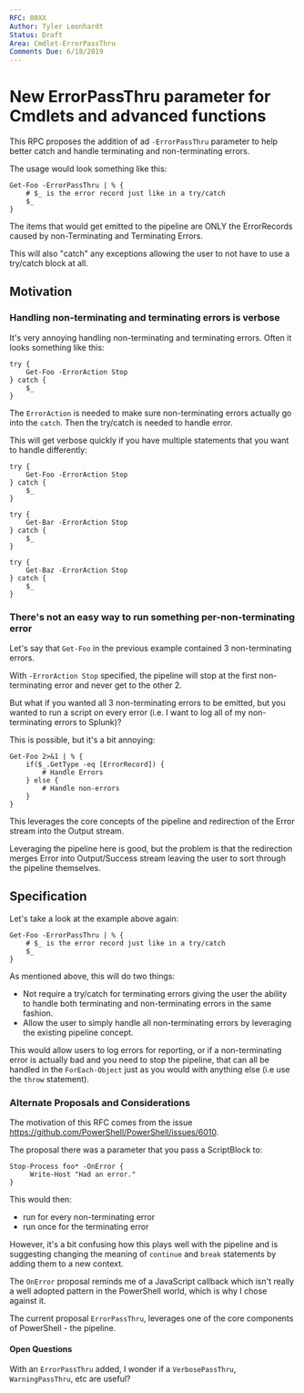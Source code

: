 ```yaml
---
RFC: 00XX
Author: Tyler Leonhardt
Status: Draft
Area: Cmdlet-ErrorPassThru
Comments Due: 6/18/2019
---
```


# New ErrorPassThru parameter for Cmdlets and advanced functions

This RPC proposes the addition of ad
`-ErrorPassThru`
parameter to help better catch and handle terminating and non-terminating errors.

The usage would look something like this:

```pwsh
Get-Foo -ErrorPassThru | % {
    # $_ is the error record just like in a try/catch
    $_
}
```

The items that would get emitted to the pipeline are ONLY the ErrorRecords caused by non-Terminating and Terminating Errors.

This will also "catch" any exceptions allowing the user to not have to use a try/catch block at all.

## Motivation

### Handling non-terminating and terminating errors is verbose

It's very annoying handling non-terminating and terminating errors.
Often it looks something like this:

```pwsh
try {
    Get-Foo -ErrorAction Stop
} catch {
    $_
}
```

The
`ErrorAction`
is needed to make sure non-terminating errors actually go into the
`catch`.
Then the try/catch is needed to handle error.

This will get verbose quickly if you have multiple statements that you want to handle differently:

```pwsh
try {
    Get-Foo -ErrorAction Stop
} catch {
    $_
}

try {
    Get-Bar -ErrorAction Stop
} catch {
    $_
}

try {
    Get-Baz -ErrorAction Stop
} catch {
    $_
}
```

### There's not an easy way to run something per-non-terminating error

Let's say that
`Get-Foo`
in the previous example contained 3 non-terminating errors.

With
`-ErrorAction Stop`
specified,
the pipeline will stop at the first non-terminating error and never get to the other 2.

But what if you wanted all 3 non-terminating errors to be emitted,
but you wanted to run a script on every error
(i.e. I want to log all of my non-terminating errors to Splunk)?

This is possible,
but it's a bit annoying:

```pwsh
Get-Foo 2>&1 | % {
    if($_.GetType -eq [ErrorRecord]) {
        # Handle Errors
    } else {
        # Handle non-errors
    }
}
```

This leverages the core concepts of the pipeline and redirection of the Error stream into the Output stream.

Leveraging the pipeline here is good,
but the problem is that the redirection merges Error into Output/Success stream leaving the user to sort through the pipeline themselves.

## Specification

Let's take a look at the example above again:

```pwsh
Get-Foo -ErrorPassThru | % {
    # $_ is the error record just like in a try/catch
    $_
}
```

As mentioned above, this will do two things:

* Not require a try/catch for terminating errors giving the user the ability to handle both terminating and non-terminating errors in the same fashion.
* Allow the user to simply handle all non-terminating errors by leveraging the existing pipeline concept.

This would allow users to log errors for reporting,
or if a non-terminating error is actually bad and you need to stop the pipeline,
that can all be handled in the
`ForEach-Object`
just as you would with anything else
(i.e use the `throw` statement).

### Alternate Proposals and Considerations

The motivation of this RFC comes from the issue https://github.com/PowerShell/PowerShell/issues/6010.

The proposal there was a parameter that you pass a ScriptBlock to:

```
Stop-Process foo* -OnError {
     Write-Host "Had an error."
}
```

This would then:

* run for every non-terminating error
* run once for the terminating error

However,
it's a bit confusing how this plays well with the pipeline and is suggesting changing the meaning of
`continue`
and
`break`
statements by adding them to a new context.

The
`OnError`
proposal reminds me of a JavaScript callback which isn't really a well adopted pattern in the PowerShell world,
which is why I chose against it.

The current proposal
`ErrorPassThru`,
leverages one of the core components of PowerShell - the pipeline.

#### Open Questions

With an
`ErrorPassThru`
added,
I wonder if a
`VerbosePassThru`,
`WarningPassThru`,
etc are useful?
